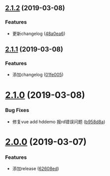 ## [2.1.2](https://github.com/chenweifang4/vue-cli-plugin-hddemo/compare/v2.1.1...v2.1.2) (2019-03-08)


### Features

* 更新changelog ([48a0ea6](https://github.com/chenweifang4/vue-cli-plugin-hddemo/commit/48a0ea6))



## [2.1.1](https://github.com/chenweifang4/vue-cli-plugin-hddemo/compare/v2.1.0...v2.1.1) (2019-03-08)


### Features

* 添加changelog ([01fe005](https://github.com/chenweifang4/vue-cli-plugin-hddemo/commit/01fe005))



# [2.1.0](https://github.com/chenweifang4/vue-cli-plugin-hddemo/compare/v2.0.0...v2.1.0) (2019-03-08)


### Bug Fixes

* 修复vue add hddemo 报rd错误问题 ([b958d8a](https://github.com/chenweifang4/vue-cli-plugin-hddemo/commit/b958d8a))


# [2.0.0](https://github.com/chenweifang4/vue-cli-plugin-hddemo/compare/v1.5.1...v2.0.0) (2019-03-07)


### Features

* 添加release ([62608ed](https://github.com/chenweifang4/vue-cli-plugin-hddemo/commit/62608ed))




